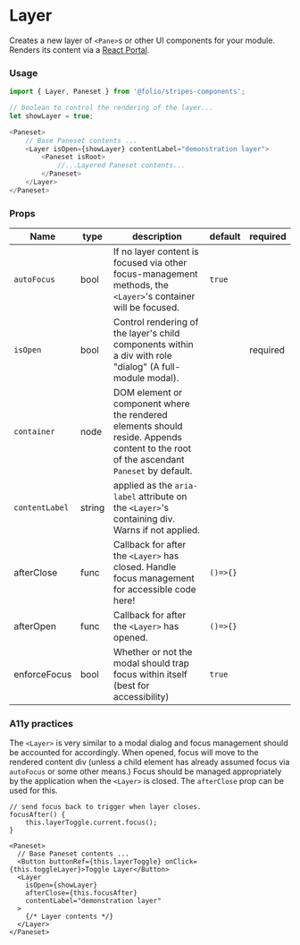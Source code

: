 # Layer
Creates a new layer of `<Pane>`s or other UI components for your module. Renders its content via a [React Portal](https://reactjs.org/docs/portals.html). 

### Usage
```js
import { Layer, Paneset } from '@folio/stripes-components';

// boolean to control the rendering of the layer...
let showLayer = true;

<Paneset>
    // Base Paneset contents ...
    <Layer isOpen={showLayer} contentLabel="demonstration layer">
        <Paneset isRoot>
            //...Layered Paneset contents...
        </Paneset>
    </Layer>
</Paneset>
```

### Props
Name | type | description | default | required
--- | --- | --- | --- | ---
`autoFocus` | bool | If no layer content is focused via other focus-management methods, the `<Layer>`'s container will be focused. | `true` | 
`isOpen` | bool | Control rendering of the layer's child components within a div with role "dialog" (A full-module modal). | | required
`container` | node | DOM element or component where the rendered elements should reside. Appends content to the root of the ascendant `Paneset` by default. | |
`contentLabel` | string | applied as the `aria-label` attribute on the `<Layer>`'s containing div. Warns if not applied. | | 
afterClose | func | Callback for after the `<Layer>` has closed. Handle focus management for accessible code here! | `()=>{}` | 
afterOpen | func | Callback for after the `<Layer>` has opened. | `()=>{}` | 
enforceFocus | bool | Whether or not the modal should trap focus within itself (best for accessibility) | `true` | 

### A11y practices
The `<Layer>` is very similar to a modal dialog and focus management should be accounted for accordingly. When opened, focus will move to the rendered content div (unless a child element has already assumed focus via `autoFocus` or some other means.) Focus should be managed appropriately by the application when the `<Layer>` is closed. The `afterClose` prop can be used for this.

```
// send focus back to trigger when layer closes.
focusAfter() {
    this.layerToggle.current.focus();
}

<Paneset>
  // Base Paneset contents ...
  <Button buttonRef={this.layerToggle} onClick={this.toggleLayer}>Toggle Layer</Button>
  <Layer 
    isOpen={showLayer}
    afterClose={this.focusAfter}
    contentLabel="demonstration layer"
  >
    {/* Layer contents */}
  </Layer>
</Paneset>
```